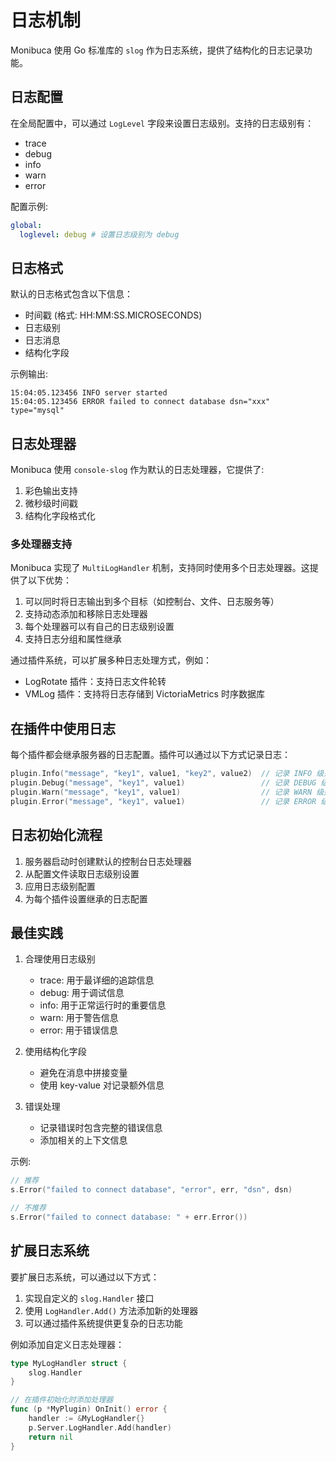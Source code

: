 # 日志机制

Monibuca 使用 Go 标准库的 `slog` 作为日志系统，提供了结构化的日志记录功能。

## 日志配置

在全局配置中，可以通过 `LogLevel` 字段来设置日志级别。支持的日志级别有：

- trace
- debug
- info 
- warn
- error

配置示例:

```yaml
global:
  loglevel: debug # 设置日志级别为 debug
```

## 日志格式

默认的日志格式包含以下信息：

- 时间戳 (格式: HH:MM:SS.MICROSECONDS)
- 日志级别
- 日志消息
- 结构化字段

示例输出:
```
15:04:05.123456 INFO server started
15:04:05.123456 ERROR failed to connect database dsn="xxx" type="mysql"
```

## 日志处理器

Monibuca 使用 `console-slog` 作为默认的日志处理器，它提供了:

1. 彩色输出支持
2. 微秒级时间戳
3. 结构化字段格式化

### 多处理器支持

Monibuca 实现了 `MultiLogHandler` 机制，支持同时使用多个日志处理器。这提供了以下优势：

1. 可以同时将日志输出到多个目标（如控制台、文件、日志服务等）
2. 支持动态添加和移除日志处理器
3. 每个处理器可以有自己的日志级别设置
4. 支持日志分组和属性继承

通过插件系统，可以扩展多种日志处理方式，例如：

- LogRotate 插件：支持日志文件轮转
- VMLog 插件：支持将日志存储到 VictoriaMetrics 时序数据库

## 在插件中使用日志

每个插件都会继承服务器的日志配置。插件可以通过以下方式记录日志：

```go
plugin.Info("message", "key1", value1, "key2", value2)  // 记录 INFO 级别日志
plugin.Debug("message", "key1", value1)                 // 记录 DEBUG 级别日志
plugin.Warn("message", "key1", value1)                  // 记录 WARN 级别日志
plugin.Error("message", "key1", value1)                 // 记录 ERROR 级别日志
```

## 日志初始化流程

1. 服务器启动时创建默认的控制台日志处理器
2. 从配置文件读取日志级别设置
3. 应用日志级别配置
4. 为每个插件设置继承的日志配置

## 最佳实践

1. 合理使用日志级别
   - trace: 用于最详细的追踪信息
   - debug: 用于调试信息
   - info: 用于正常运行时的重要信息
   - warn: 用于警告信息
   - error: 用于错误信息

2. 使用结构化字段
   - 避免在消息中拼接变量
   - 使用 key-value 对记录额外信息

3. 错误处理
   - 记录错误时包含完整的错误信息
   - 添加相关的上下文信息

示例:
```go
// 推荐
s.Error("failed to connect database", "error", err, "dsn", dsn)

// 不推荐
s.Error("failed to connect database: " + err.Error())
```

## 扩展日志系统

要扩展日志系统，可以通过以下方式：

1. 实现自定义的 `slog.Handler` 接口
2. 使用 `LogHandler.Add()` 方法添加新的处理器
3. 可以通过插件系统提供更复杂的日志功能

例如添加自定义日志处理器：

```go
type MyLogHandler struct {
    slog.Handler
}

// 在插件初始化时添加处理器
func (p *MyPlugin) OnInit() error {
    handler := &MyLogHandler{}
    p.Server.LogHandler.Add(handler)
    return nil
}
```

